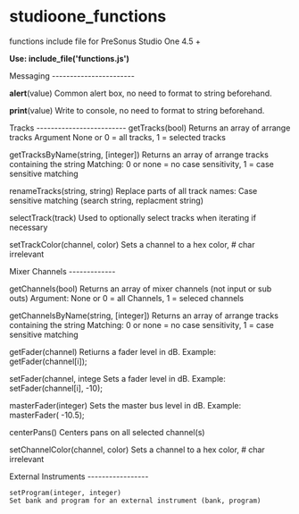 # studioone_functions
functions include file for PreSonus Studio One 4.5 +

**Use:  include_file('functions.js')**

Messaging  -----------------------

**alert**(value)
Common alert box, no need to format to string beforehand.

**print**(value)
Write to console, no need to format to string beforehand.

Tracks -------------------------
getTracks(bool)
Returns an array of arrange tracks
Argument None or 0 = all tracks, 1 = selected tracks

getTracksByName(string, [integer])
Returns an array of arrange tracks containing the string
Matching: 0 or none = no case sensitivity, 1 = case sensitive matching

renameTracks(string, string)
Replace parts of all track names:  Case sensitive matching (search string, replacment string)

selectTrack(track)
Used to optionally select tracks when iterating if necessary

setTrackColor(channel, color)
Sets a channel to a hex color, # char irrelevant


Mixer Channels -------------

getChannels(bool)
Returns an array of mixer channels (not input or sub outs)
Argument: None or 0 = all Channels, 1 = seleced channels

getChannelsByName(string, [integer])
Returns an array of arrange tracks containing the string
Matching: 0 or none = no case sensitivity, 1 = case sensitive matching

getFader(channel)
Retiurns a fader level in dB.  Example: getFader(channel[i]);

setFader(channel, intege
Sets a fader level in dB.  Example: setFader(channel[i], -10);

masterFader(integer)
Sets the master bus level in dB.  Example: masterFader( -10.5);

centerPans()
Centers pans on all selected channel(s)

setChannelColor(channel, color)
Sets a channel to a hex color, # char irrelevant

External Instruments -----------------

	setProgram(integer, integer)
	Set bank and program for an external instrument (bank, program)
